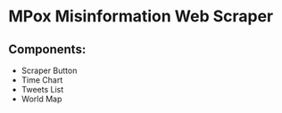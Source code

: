 # MPox Misinformation Web Scraper

## Components:

- Scraper Button
- Time Chart
- Tweets List
- World Map

